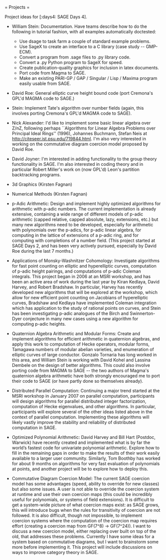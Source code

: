 = Projects =

Project ideas for [:days4: SAGE Days 4].

 * William Stein: Documentation.  Have teams describe how to do the following in tutorial fashion, with all examples automatically doctested:
     * Use dsage to task farm a couple of standard example problems.
     * Use SageX to create an interface to a C library (case study -- GMP-ECM).
     * Convert a program from .sage files to .py library code.
     * Convert a .py Python program to SageX for speed.
     * Create publication-quality graphics for inclusion in latex documents.
     * Port code from Magma to SAGE.
     * Make an existing PARI-GP / GAP / Singular / Lisp / Maxima program easily usable from SAGE.

 * David Roe: General elliptic curve height bound code (port Cremona's GPL'd MAGMA code to SAGE.)
 
 * Stein: Implement Tate's algorithm over number fields (again, this involves porting Cremona's GPL'd MAGMA code to SAGE).

 * Nick Alexander: I'd like to implement some basic linear algebra over Z/nZ, following perhaps ``Algorithms for Linear Algebra Problems over Principal Ideal Rings'' (1996), Johannes Buchmann, Stefan Neis at http://citeseer.ist.psu.edu/719844.html. I'm also very interested in working on the commutative diagram coercion model proposed by David Roe.

 * David Joyner: I'm interested in adding functionality to the group theory functionality in SAGE. I'm also interested in coding theory and in particular Robert Miller's work on (now GPL'd) Leon's partition backtracking programs. 

 * 3d Graphics (Kirsten Fagnan)

 * Numerical Methods (Kirsten Fagnan)

 *  p-Adic Arithmetic: Design and implement highly optimized algorithms for arithmetic with p-adic numbers. The current implementation is already extensive, containing a wide range of different models of p-adic arithmetic (capped relative, capped absolute, lazy, extensions, etc.) but many new algorithms need to be developed, especially for arithmetic with polynomials over the p-adics, for p-adic linear algebra, for computing in the lattice of extensions of a p-adic ring, and for computing with completions of a number field. (This project started at SAGE Days 2, and has been very actively pursued, especially by David Roe during the last 7 months.)

 *  Applications of Monsky-Washnitzer Cohomology: Investigate algorithms for fast point counting on elliptic and hyperelliptic curves, computation of p-adic height pairings, and computations of p-adic Coleman integrals. This project began in 2006 at an MSRI workshop, and has been an active area of work during the last year by Kiran Kedlaya, David Harvey, and Robert Bradshaw. In particular, Harvey has recently developed new algorithms that will be explored at the workshop, which allow for new efficient point counting on Jacobians of hyperelliptic curves, Bradshaw and Kedlaya have implemented Coleman integration which has application to the study of rational points on curves, and Stein has been investigating p-adic analogues of the Birch and Swinnerton-Dyer conjecture in many new cases using a new algorithm for computing p-adic heights.

 * Quaternion Algebra Arithmetic and Modular Forms: Create and implement algorithms for efficient arithmetic in quaternion algebras, and apply this work to computation of Hecke operators, modular forms, Tamagawa numbers of modular abelian varieties, and enumeration of elliptic curves of large conductor. Gonzalo Tornaria has long worked in this area, and William Stein is working with David Kohel and Lassina Dembele on the design of better algorithms.  This could also involve porting code from MAGMA to SAGE -- the two authors of Magma's quaternion algebra arithmetic have both strongly encouraged me to port their code to SAGE (or have partly done so themselves already). 

 * Distributed Parallel Computation: Continuing a major trend started at the MSRI workshop in January 2007 on parallel computation, participants will design algorithms for parallel distributed integer factorization, computation of Hecke eigenvalues, and other algorithms. In particular, participants will explore several of the other ideas listed above in the context of parallel computation. Implementing these algorithms will likely vastly improve the stability and reliability of distributed computation in SAGE.

 * Optimized Polynomial Arithmetic: David Harvey and Bill Hart (Postdoc, Warwick) have recently created and implemented what is by far the world’s fastest code for univariate polynomial arithmetic. Explore how to fill in the remaining gaps in order to make the results of their work easily available to a larger user community. Similarly, Tom Boothby has worked for about 9 months on algorithms for very fast evaluation of polynomials at points, and another project will be to explore how to deploy this.

 * Commutative Diagram Coercion Model: The current SAGE coercion model has some advantages (speed, ability to override for new classes) but also some issues.  A user is not able to override the coercion system at runtime and use their own coercion maps (this could be incredibly useful for polynomials, or systems of field extensions).  It is difficult to get a system-wide picture of what coercion maps exist: as SAGE grows, this will introduce bugs when the rules for transitivity of coercion are not followed.  It is also difficult, though not impossible, to implement coercion systems where the computation of the coercion map requires effort (creating a coercion map from GF(7^8) -> GF(7^24)).  I want to discuss a new coercion model, either replacing over built on top of the old, that addresses these problems.  Currently I have some ideas for a system based on commutative diagrams, but I want to brainstorm some more before implementing it.  This project will include discussions on ways to improve category theory in SAGE.
